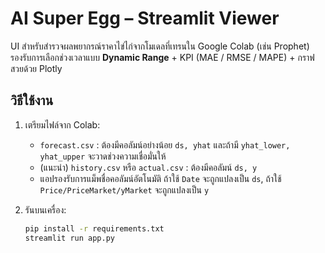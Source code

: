 # AI Super Egg – Streamlit Viewer

UI สำหรับสำรวจผลพยากรณ์ราคาไข่ไก่จากโมเดลที่เทรนใน Google Colab (เช่น Prophet)  
รองรับการเลือกช่วงเวลาแบบ **Dynamic Range** + KPI (MAE / RMSE / MAPE) + กราฟสวยด้วย Plotly

## วิธีใช้งาน
1. เตรียมไฟล์จาก Colab:
   - `forecast.csv` : ต้องมีคอลัมน์อย่างน้อย `ds, yhat` และถ้ามี `yhat_lower, yhat_upper` จะวาดช่วงความเชื่อมั่นให้
   - (แนะนำ) `history.csv` หรือ `actual.csv` : ต้องมีคอลัมน์ `ds, y`
   - แอปรองรับการแม็พชื่อคอลัมน์อัตโนมัติ ถ้าใช้ `Date` จะถูกแปลงเป็น `ds`, ถ้าใช้ `Price/PriceMarket/yMarket` จะถูกแปลงเป็น `y`

2. รันบนเครื่อง:
   ```bash
   pip install -r requirements.txt
   streamlit run app.py
